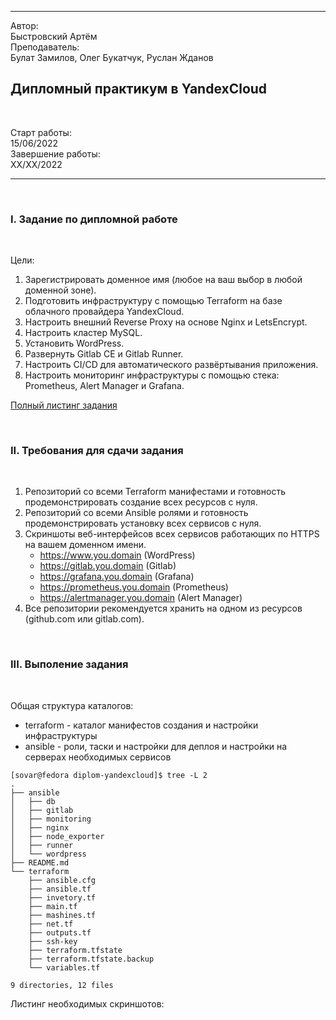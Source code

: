 
---

Автор:<br>Быстровский Артём<br>
Преподаватель:<br> Булат Замилов, Олег Букатчук, Руслан Жданов

<h2>Дипломный практикум в YandexCloud</h2><br>

Старт работы:<br>15/06/2022<br>
Завершение работы:<br>ХХ/ХХ/2022
    
---

<br><h3>I. Задание по дипломной работе</h3><br>

Цели:

1. Зарегистрировать доменное имя (любое на ваш выбор в любой доменной зоне).
2. Подготовить инфраструктуру с помощью Terraform на базе облачного провайдера YandexCloud.
3. Настроить внешний Reverse Proxy на основе Nginx и LetsEncrypt.
4. Настроить кластер MySQL.
5. Установить WordPress.
6. Развернуть Gitlab CE и Gitlab Runner.
7. Настроить CI/CD для автоматического развёртывания приложения.
8. Настроить мониторинг инфраструктуры с помощью стека: Prometheus, Alert Manager и Grafana.

[Полный листинг задания](https://netology.ru/profile/program/fdvpspdc-2/lessons/135374/lesson_items/696439)

<br><h3>II. Требования для сдачи задания</h3><br>

1. Репозиторий со всеми Terraform манифестами и готовность продемонстрировать создание всех ресурсов с нуля.
2. Репозиторий со всеми Ansible ролями и готовность продемонстрировать установку всех сервисов с нуля.
3. Скриншоты веб-интерфейсов всех сервисов работающих по HTTPS на вашем доменном имени.
    - https://www.you.domain (WordPress)
    - https://gitlab.you.domain (Gitlab)
    - https://grafana.you.domain (Grafana)
    - https://prometheus.you.domain (Prometheus)
    - https://alertmanager.you.domain (Alert Manager)
4. Все репозитории рекомендуется хранить на одном из ресурсов (github.com или gitlab.com).

<br><h3>III. Выполение задания</h3><br>

Общая структура каталогов: 
- terraform -  каталог манифестов создания и настройки инфраструктуры
- ansible - роли, таски и настройки для деплоя и настройки на серверах необходимых сервисов

```
[sovar@fedora diplom-yandexcloud]$ tree -L 2
.
├── ansible
│   ├── db              
│   ├── gitlab
│   ├── monitoring
│   ├── nginx
│   ├── node_exporter
│   ├── runner
│   └── wordpress
├── README.md
└── terraform
    ├── ansible.cfg
    ├── ansible.tf
    ├── invetory.tf
    ├── main.tf
    ├── mashines.tf
    ├── net.tf
    ├── outputs.tf
    ├── ssh-key
    ├── terraform.tfstate
    ├── terraform.tfstate.backup
    └── variables.tf

9 directories, 12 files
```

Листинг необходимых скриншотов:

